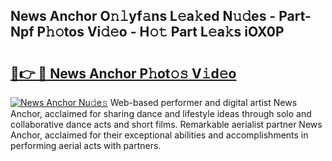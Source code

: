 ## News Anchor O𝚗𝚕yf𝚊ns L𝚎a𝚔ed N𝚞𝚍es - Part-Npf P𝚑𝚘tos Vi𝚍𝚎o - H𝚘𝚝 Part L𝚎a𝚔s iOX0P

# <h2><a href="http://kf2w4c.oniu.top/?m=News+Anchor">🔗👉 🔴 News Anchor P𝚑ot𝚘𝚜 V𝚒d𝚎o</a></h2>

[![News Anchor Nu𝚍e𝚜](https://i.imgur.com/0qMVB7G.gif)](http://kf2w4c.oniu.top/?m=News+Anchor)
Web-based performer and digital artist News Anchor, acclaimed for sharing dance and lifestyle ideas through solo and collaborative dance acts and short films. Remarkable aerialist partner News Anchor, acclaimed for their exceptional abilities and accomplishments in performing aerial acts with partners.  
